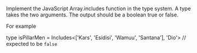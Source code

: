 Implement the JavaScript Array.includes function in the type system. A type takes the two arguments. The output should be a boolean true or false.

For example

type isPillarMen = Includes<['Kars', 'Esidisi', 'Wamuu', 'Santana'], 'Dio'> // expected to be `false`